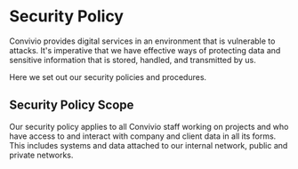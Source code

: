 # Security Policy

Convivio provides digital services in an environment that is vulnerable to attacks. It's imperative that we have effective ways of protecting data and sensitive information that is stored, handled, and transmitted by us.

Here we set out our security policies and procedures.

## Security Policy Scope

Our security policy applies to all Convivio staff working on projects and who have access to and interact with company and client data in all its forms. This includes systems and data attached to our internal network, public and private networks.

